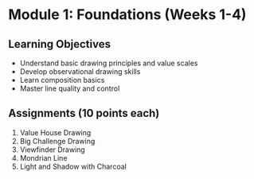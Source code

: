 # Module 1: Foundations (Weeks 1-4)

## Learning Objectives
- Understand basic drawing principles and value scales
- Develop observational drawing skills
- Learn composition basics
- Master line quality and control

## Assignments (10 points each)
1. Value House Drawing
2. Big Challenge Drawing
3. Viewfinder Drawing
4. Mondrian Line
5. Light and Shadow with Charcoal
